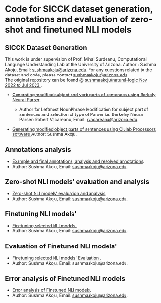 # Code for SICCK dataset generation, annotations and evaluation of zero-shot and finetuned NLI models
## SICCK Dataset Generation
This work is under supervision of Prof. Mihai Surdeanu, Computational Language Understanding Lab at the University of Arizona.
Author : Sushma Akoju, Email: sushmaakoju@arizona.edu. For any questions related to the dataset and code, please contact sushmaakoju@arizona.edu. </br>
The original repository can be found @ <a href="https://github.com/sushmaakoju/natural-logic/commits/main?after=396e926489ddc9eae51e7cb2cb4ef5270a7f5021+69&branch=main&qualified_name=refs%2Fheads%2Fmain">sushmaakoju/natural-logic Nov 2022 to Jul 2023.</a>.

- <a href="https://github.com/sushmaakoju/acl2023-nlrse-clulab-SICCK-dataset/tree/main/code/generating-modified-sentences/final_round_modify_sentences.ipynb">Generating modified subject and verb parts of sentences using Berkely Neural Parser</a>. 
    - Author for Leftmost NounPhrase Modification for subject part of sentences and selection of type of Parser i.e. Berkeley Neural Parser: Robert Vacareanu, Email: rvacareanu@arizona.edu.

- <a href="https://github.com/sushmaakoju/acl2023-nlrse-clulab-SICCK-dataset/tree/main/code/generating-modified-sentences/natlog">Generating modified object parts of sentences using Clulab Processors software </a> Author: Sushma Akoju.

## Annotations analysis

- <a href="https://github.com/sushmaakoju/acl2023-nlrse-clulab-SICCK-dataset/tree/main/code/annotations-analysis">Example and final annotations, analysis and resolved annotations</a>.
- Author: Sushma Akoju, Email: sushmaakoju@arizona.edu.

## Zero-shot NLI models' evaluation and analysis
- <a href="https://github.com/sushmaakoju/acl2023-nlrse-clulab-SICCK-dataset/tree/main/code/zero-shot-analysis">Zero-shot NLI models' evaluation and analysis</a> .
- Author: Sushma Akoju, Email: sushmaakoju@arizona.edu.

## Finetuning NLI models'
- <a href="https://github.com/sushmaakoju/acl2023-nlrse-clulab-SICCK-dataset/tree/main/code/training">Finetuning selected NLI models </a>.
- Author: Sushma Akoju, Email: sushmaakoju@arizona.edu.

## Evaluation of Finetuned NLI models'
- <a href="https://github.com/sushmaakoju/acl2023-nlrse-clulab-SICCK-dataset/tree/main/code/finetuned-nli-model-analysis">Finetuning selected NLI models' Evaluation </a>.
- Author: Sushma Akoju, Email: sushmaakoju@arizona.edu.

## Error analysis of Finetuned NLI models
- <a href="https://github.com/sushmaakoju/acl2023-nlrse-clulab-SICCK-dataset/tree/main/code/training">Error analysis of Finetuned NLI models</a>.
- Author: Sushma Akoju, Email: sushmaakoju@arizona.edu.